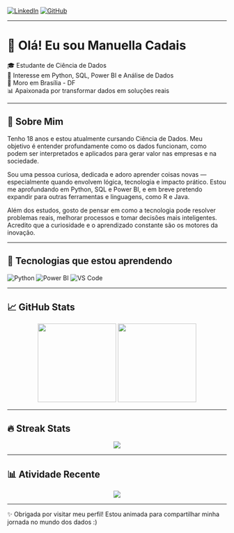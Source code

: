 [![LinkedIn](https://img.shields.io/badge/LinkedIn-blue?logo=linkedin)](www.linkedin.com/in/manuella-cadais-04750b365)
[![GitHub](https://img.shields.io/badge/GitHub-181717?style=flat&logo=github&logoColor=white)]([https://github.com/seuusuario](https://github.com/ManuellaCadais))

---

# 👋 Olá! Eu sou Manuella Cadais

🎓 Estudante de Ciência de Dados  
🎯 Interesse em Python, SQL, Power BI e Análise de Dados  
📍 Moro em Brasília - DF  
📊 Apaixonada por transformar dados em soluções reais  

---

## 🧠 Sobre Mim

Tenho 18 anos e estou atualmente cursando Ciência de Dados. Meu objetivo é entender profundamente como os dados funcionam, como podem ser interpretados e aplicados para gerar valor nas empresas e na sociedade.

Sou uma pessoa curiosa, dedicada e adoro aprender coisas novas — especialmente quando envolvem lógica, tecnologia e impacto prático. Estou me aprofundando em Python, SQL e Power BI, e em breve pretendo expandir para outras ferramentas e linguagens, como R e Java.

Além dos estudos, gosto de pensar em como a tecnologia pode resolver problemas reais, melhorar processos e tomar decisões mais inteligentes. Acredito que a curiosidade e o aprendizado constante são os motores da inovação.

---

## 🚀 Tecnologias que estou aprendendo

![Python](https://img.shields.io/badge/Python-3776AB?style=for-the-badge&logo=python&logoColor=white)
![Power BI](https://img.shields.io/badge/Power%20BI-F2C811?style=for-the-badge&logo=powerbi&logoColor=black)
![VS Code](https://img.shields.io/badge/VS%20Code-007ACC?style=for-the-badge&logo=visual-studio-code&logoColor=white)

---

## 📈 GitHub Stats

<p align="center">
  <img height="180em" src="https://github-readme-stats.vercel.app/api?username=seuusuario&show_icons=true&theme=default&include_all_commits=true&count_private=true"/>
  <img height="180em" src="https://github-readme-stats.vercel.app/api/top-langs/?username=seuusuario&layout=compact&langs_count=7&theme=default"/>
</p>

---

## 🔥 Streak Stats

<p align="center">
  <img src="https://github-readme-streak-stats.herokuapp.com/?user=seuusuario&theme=default"/>
</p>

---

## 📊 Atividade Recente

<p align="center">
  <img src="https://github-readme-activity-graph.cyclic.app/graph?username=seuusuario&theme=light" />
</p>

---

✨ Obrigada por visitar meu perfil! Estou animada para compartilhar minha jornada no mundo dos dados :)
